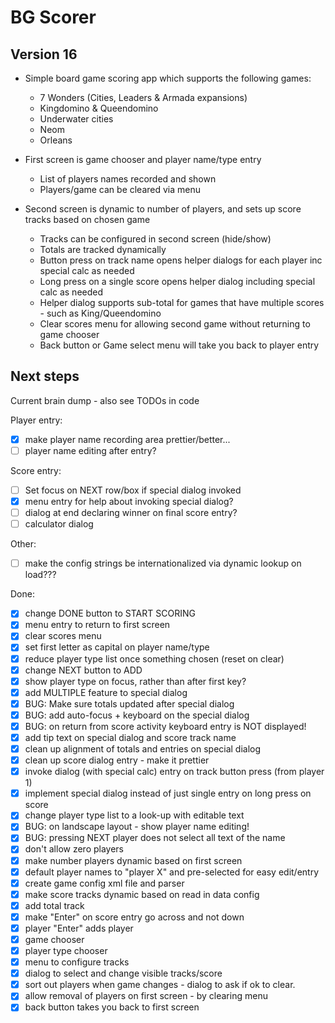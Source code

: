 # BG Scorer

## Version 16

* Simple board game scoring app which supports the following games:
  * 7 Wonders (Cities, Leaders & Armada expansions)
  * Kingdomino & Queendomino
  * Underwater cities
  * Neom
  * Orleans
 
* First screen is game chooser and player name/type entry
  * List of players names recorded and shown
  * Players/game can be cleared via menu
* Second screen is dynamic to number of players, and sets up score tracks based on chosen game
  * Tracks can be configured in second screen (hide/show)
  * Totals are tracked dynamically
  * Button press on track name opens helper dialogs for each player inc special calc as needed
  * Long press on a single score opens helper dialog including special calc as needed
  * Helper dialog supports sub-total for games that have multiple scores - such as King/Queendomino
  * Clear scores menu for allowing second game without returning to game chooser
  * Back button or Game select menu will take you back to player entry

## Next steps
Current brain dump - also see TODOs in code

Player entry:
- [x] make player name recording area prettier/better...
- [ ] player name editing after entry?

Score entry:
- [ ] Set focus on NEXT row/box if special dialog invoked
- [x] menu entry for help about invoking special dialog?
- [ ] dialog at end declaring winner on final score entry?
- [ ] calculator dialog

Other:
- [ ] make the config strings be internationalized via dynamic lookup on load???

Done:
- [x] change DONE button to START SCORING
- [x] menu entry to return to first screen
- [x] clear scores menu
- [x] set first letter as capital on player name/type
- [x] reduce player type list once something chosen (reset on clear)
- [x] change NEXT button to ADD
- [x] show player type on focus, rather than after first key?
- [x] add MULTIPLE feature to special dialog
- [x] BUG: Make sure totals updated after special dialog
- [x] BUG: add auto-focus + keyboard on the special dialog
- [x] BUG: on return from score activity keyboard entry is NOT displayed!
- [x] add tip text on special dialog and score track name
- [x] clean up alignment of totals and entries on special dialog
- [x] clean up score dialog entry - make it prettier
- [x] invoke dialog (with special calc) entry on track button press (from player 1)
- [x] implement special dialog instead of just single entry on long press on score
- [x] change player type list to a look-up with editable text
- [x] BUG: on landscape layout - show player name editing!
- [x] BUG: pressing NEXT player does not select all text of the name
- [x] don't allow zero players
- [x] make number players dynamic based on first screen
- [x] default player names to "player X" and pre-selected for easy edit/entry
- [x] create game config xml file and parser
- [x] make score tracks dynamic based on read in data config
- [x] add total track
- [x] make "Enter" on score entry go across and not down
- [x] player "Enter" adds player
- [x] game chooser
- [x] player type chooser
- [x] menu to configure tracks
- [x] dialog to select and change visible tracks/score
- [x] sort out players when game changes - dialog to ask if ok to clear.
- [x] allow removal of players on first screen - by clearing menu
- [x] back button takes you back to first screen